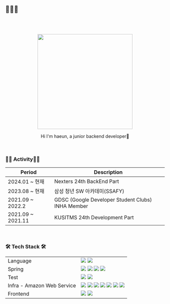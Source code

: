 ## 👋👋👋
</br>
</br>
<p align="center"><img src="https://user-images.githubusercontent.com/76279010/131073891-1a715ecc-f432-4c31-96b6-f6e555588bcd.gif" width="300" height="300"></p>
<p align="center"> Hi I'm haeun, a junior backend developer🌱</p>
</br>

<div>
<h3><b>🏃‍♂️ Activity🏃‍♂️</b></h3>
  
|Period|Description|
|---|---|
|2024.01 ~ 현재 |Nexters 24th BackEnd Part|
|2023.08 ~ 현재 |삼성 청년 SW 아카데미(SSAFY) |
|2021.09 ~ 2022.2|GDSC (Google Developer Student Clubs) INHA Member|
|2021.09 ~ 2021.11|KUSITMS 24th Development Part|
</div>
</br>
<div>
<h3><b>🛠 Tech Stack 🛠</b></h3>
<table>
    <tr>
        <td>Language</td>
        <td>
            <img src="https://img.shields.io/badge/Java 11-007396?style=flat-square&logo=Java&logoColor=white"/>
            <img src="https://img.shields.io/badge/c++-00599C?style=flat-square&logo=c%2B%2B&logoColor=white"/>
        </td>
    </tr>
	  <tr>
        <td>Spring</td>
        <td>
            <img src="https://img.shields.io/badge/Spring Boot-6DB33F?style=flat-square&logo=Spring Boot&logoColor=white"/>
            <img src="https://img.shields.io/badge/Spring Data JPA-6DB33F?style=flat-square&logo=Spring Data JPA&logoColor=white"/>
            <img src="https://img.shields.io/badge/Spring Batch-6DB33F?style=flat-square&logo=Spring&logoColor=white"/>
            <img src="https://img.shields.io/badge/Spring Security-6DB33F?style=flat-square&logo=Spring Security&logoColor=white"/>
        </td>
    </tr>
    <tr>
        <td>Test</td>
        <td>
            <img src="https://img.shields.io/badge/JUnit5-25A162?style=flat-square&logo=JUnit5&logoColor=white"/>
            <img src="https://img.shields.io/badge/Mockito-83B81A?style=flat-square&logo=Mockito&logoColor=white"/>
        </td>
    </tr>
    <tr>
        <td>Infra - Amazon Web Service</td>
        <td>
            <img src="https://img.shields.io/badge/EC2-FF9900?style=flat-square&logo=Amazon EC2&logoColor=white"/>
            <img src="https://img.shields.io/badge/RDS-527FFF?style=flat-square&logo=Amazon RDS&logoColor=white"/>
            <img src="https://img.shields.io/badge/S3-569A31?style=flat-square&logo=Amazon S3&logoColor=white"/>
            <img src="https://img.shields.io/badge/ELB-FF9900?style=flat-square&logo=Amazon AWS&logoColor=white"/>
            <img src="https://img.shields.io/badge/VPC-FF9900?style=flat-square&logo=Amazon AWS&logoColor=white"/>
            <img src="https://img.shields.io/badge/Route 53-FF9900?style=flat-square&logo=Amazon AWS&logoColor=white"/>
            <img src="https://img.shields.io/badge/Certificate Manager-569A31?style=flat-square&logo=Amazon AWS&logoColor=white"/>
        </td>
    </tr>
    <tr>
        <td>Frontend</td>
        <td>
             <img src="https://img.shields.io/badge/React-61DAFB?style=flat-square&logo=React&logoColor=white"/>
             <img src="https://img.shields.io/badge/Vue%20js-35495E?style==flat-square&logo=vuedotjs&logoColor=4FC08D"/>
        </td>
    </tr>
</table>

